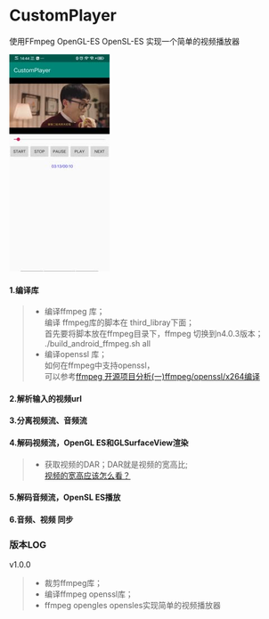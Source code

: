 # CustomPlayer
使用FFmpeg OpenGL-ES OpenSL-ES 实现一个简单的视频播放器

![](./files/Screenshot.jpg)

#### 1.编译库
> * 编译ffmpeg 库；<br>
编译 ffmpeg库的脚本在 third_libray下面；<br>
首先要将脚本放在ffmpeg目录下，ffmpeg 切换到n4.0.3版本；<br>
./build_android_ffmpeg.sh all
> * 编译openssl 库；<br>
如何在ffmpeg中支持openssl，<br>
可以参考[ffmpeg 开源项目分析(一)ffmpeg/openssl/x264编译](https://www.jianshu.com/p/f292a6575d58)
#### 2.解析输入的视频url
#### 3.分离视频流、音频流
#### 4.解码视频流，OpenGL ES和GLSurfaceView渲染
> * 获取视频的DAR；DAR就是视频的宽高比;<br>
[视频的宽高应该怎么看？](https://www.jianshu.com/p/9eda5e7f3fed)
#### 5.解码音频流，OpenSL ES播放
#### 6.音频、视频 同步

### 版本LOG
v1.0.0
> * 裁剪ffmpeg库；
> * 编译ffmpeg openssl库；
> * ffmpeg opengles opensles实现简单的视频播放器

